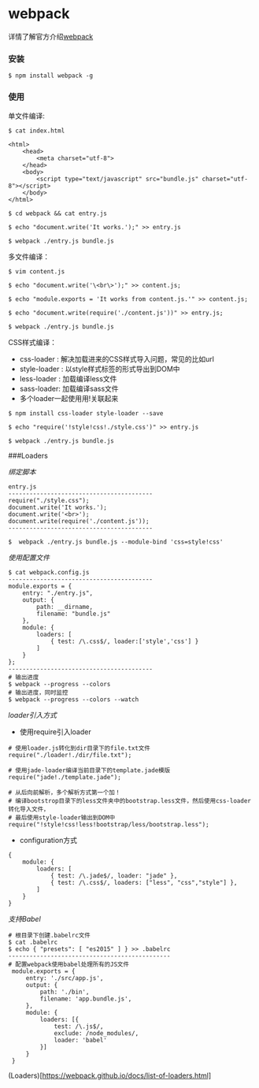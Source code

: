 # webpack

详情了解官方介绍[webpack](https://webpack.github.io/)

### 安装

```
$ npm install webpack -g
```

### 使用

单文件编译:

```
$ cat index.html
```

```
<html>
    <head>
        <meta charset="utf-8">
    </head>
    <body>
        <script type="text/javascript" src="bundle.js" charset="utf-8"></script>
    </body>
</html>
```

```
$ cd webpack && cat entry.js

$ echo "document.write('It works.');" >> entry.js 

$ webpack ./entry.js bundle.js
```

多文件编译：

```
$ vim content.js

$ echo "document.write('\<br\>');" >> content.js;

$ echo "module.exports = 'It works from content.js.'" >> content.js;

$ echo "document.write(require('./content.js'))" >> entry.js;

$ webpack ./entry.js bundle.js
```


CSS样式编译：

* css-loader : 解决加载进来的CSS样式导入问题，常见的比如url
* style-loader : 以style样式标签的形式导出到DOM中
* less-loader : 加载编译less文件
* sass-loader: 加载编译sass文件
* 多个loader一起使用用!关联起来

```
$ npm install css-loader style-loader --save

$ echo "require('!style!css!./style.css')" >> entry.js

$ webpack ./entry.js bundle.js
```


###Loaders

*绑定脚本*


```
entry.js
-----------------------------------------
require("./style.css");
document.write('It works.');
document.write('<br>');
document.write(require('./content.js'));
-----------------------------------------
```

```
$  webpack ./entry.js bundle.js --module-bind 'css=style!css'
```

*使用配置文件*

```
$ cat webpack.config.js
-----------------------------------------
module.exports = {
    entry: "./entry.js",
    output: {
        path: __dirname,
        filename: "bundle.js"
    },
    module: {
        loaders: [
            { test: /\.css$/, loader:['style','css'] }
        ]
    }
};
-----------------------------------------
# 输出进度
$ webpack --progress --colors
# 输出进度，同时监控
$ webpack --progress --colors --watch
```

*loader引入方式*

* 使用require引入loader

```
# 使用loader.js转化到dir目录下的file.txt文件
require("./loader!./dir/file.txt");

# 使用jade-loader编译当前目录下的template.jade模版
require("jade!./template.jade");

# 从后向前解析，多个解析方式第一个加！
# 编译bootstrop目录下的less文件夹中的bootstrap.less文件，然后使用css-loader转化导入文件，
# 最后使用style-loader输出到DOM中
require("!style!css!less!bootstrap/less/bootstrap.less");
```

* configuration方式

```
{
    module: {
        loaders: [
            { test: /\.jade$/, loader: "jade" },
            { test: /\.css$/, loaders: ["less", "css","style"] },
        ]
    }
}

```


*支持Babel*

```
# 根目录下创建.babelrc文件
$ cat .babelrc
$ echo { "presets": [ "es2015" ] } >> .babelrc
----------------------------------------------
# 配置webpack使用babel处理所有的JS文件
 module.exports = {
     entry: './src/app.js',
     output: {
         path: './bin',
         filename: 'app.bundle.js',
     },
     module: {
         loaders: [{
             test: /\.js$/,
             exclude: /node_modules/,
             loader: 'babel'
         }]
     }
 }
```


(Loaders)[https://webpack.github.io/docs/list-of-loaders.html]